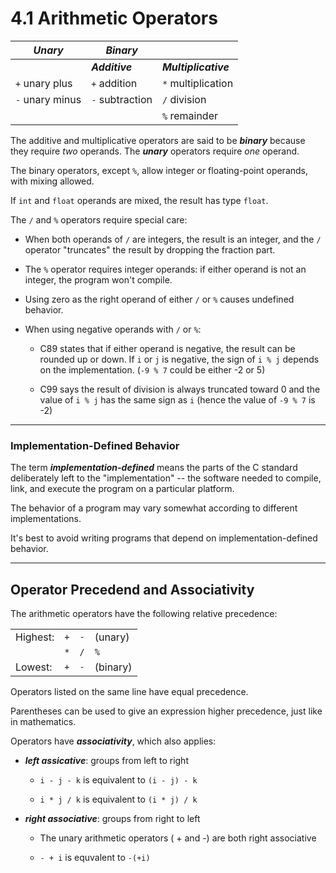 # 4.1 Arithmetic Operators

| ***Unary*** | ***Binary*** | |
| --- | --- | --- |
| | ***Additive*** | ***Multiplicative*** |
| `+` unary plus | `+` addition | `*` multiplication |
| `-` unary minus | `-` subtraction | `/` division |
| | | `%` remainder |

The additive and multiplicative operators are said to be ***binary*** because they require *two* operands. The ***unary*** operators require *one* operand.

The binary operators, except `%`, allow integer or floating-point operands, with mixing allowed.

If `int` and `float` operands are mixed, the result has type `float`.

The `/` and `%` operators require special care:

- When both operands of `/` are integers, the result is an integer, and the `/` operator "truncates" the result by dropping the fraction part.

- The `%` operator requires integer operands: if either operand is not an integer, the program won't compile.

- Using zero as the right operand of either `/` or `%` causes undefined behavior.

- When using negative operands with `/` or `%`:

  - C89 states that if either operand is negative, the result can be rounded up or down. If `i` or `j` is negative, the sign of `i % j` depends on the implementation. (`-9 % 7` could be either -2 or 5)

  - C99 says the result of division is always truncated toward 0 and the value of `i % j` has the same sign as `i` (hence the value of `-9 % 7` is -2)

---
### Implementation-Defined Behavior

The term ***implementation-defined*** means the parts of the C standard deliberately left to the "implementation" -- the software needed to compile, link, and execute the program on a particular platform.

The behavior of a program may vary somewhat according to different implementations.

It's best to avoid writing programs that depend on implementation-defined behavior.

---

## Operator Precedend and Associativity

The arithmetic operators have the following relative precedence:

| | | | |
| --- | --- | --- | --- |
| Highest: | `+` | `-` | (unary) |
| | `*` | `/` | `%` |
| Lowest: | `+` | `-` | (binary) |

Operators listed on the same line have equal precedence.

Parentheses can be used to give an expression higher precedence, just like in mathematics.

Operators have ***associativity***, which also applies:

- ***left assicative***: groups from left to right

  - `i - j - k` is equivalent to `(i - j) - k`
  
  - `i * j / k` is equivalent to `(i * j) / k`

- ***right associative***: groups from right to left

  - The unary arithmetic operators ( + and -) are both right associative

  - `- + i` is equvalent to `-(+i)`
